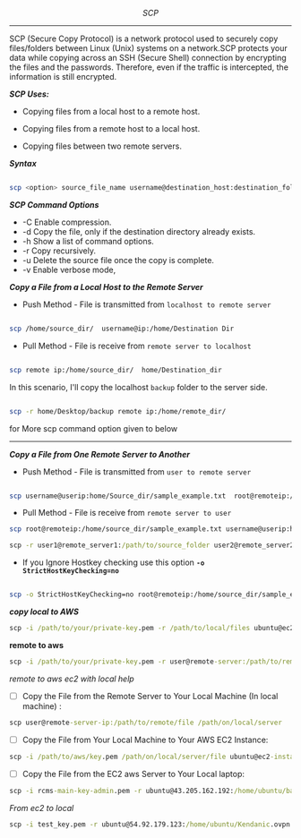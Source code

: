 $$SCP$$

---

SCP (Secure Copy Protocol) is a network protocol used to securely copy files/folders between Linux (Unix) systems on a network.SCP protects your data while copying across an SSH (Secure Shell) connection by encrypting the files and the passwords. 
Therefore, even if the traffic is intercepted, the information is still encrypted.


_**SCP Uses:**_


 * Copying files from a local host to a remote host.
 
 * Copying files from a remote host to a local host.
 
 * Copying files between two remote servers.


_**Syntax**_

```bash

scp <option> source_file_name username@destination_host:destination_folder

```

_**SCP Command Options**_

* -C	Enable compression.
* -d	Copy the file, only if the destination directory already exists.
* -h	Show a list of command options.
* -r	Copy recursively.
* -u	Delete the source file once the copy is complete.
* -v	Enable verbose mode,



_**Copy a File from a Local Host to the Remote Server**_

* Push Method - File is transmitted from `localhost to remote server` 

```bash 

scp /home/source_dir/  username@ip:/home/Destination Dir

```

* Pull Method - File is receive from `remote server to localhost`

```bash

scp remote ip:/home/source_dir/  home/Destination_dir 

```

In this scenario, I'll copy the localhost `backup` folder to the server side.

```bash

scp -r home/Desktop/backup remote ip:/home/remote_dir/

```

for More scp command option given to below

---

_**Copy a File from One Remote Server to Another**_


* Push Method - File is transmitted from `user to remote server` 
 
```bash

scp username@userip:home/Source_dir/sample_example.txt  root@remoteip:/home/Destination_dir/

```
* Pull Method - File is receive from `remote server to user`
 
```bash
scp root@remoteip:/home/source_dir/sample_example.txt username@userip:home/Destination_dir/
```
```cmd
scp -r user1@remote_server1:/path/to/source_folder user2@remote_server2:/path/to/destination_folder
```

* If you Ignore Hostkey checking use this option **`-o StrictHostKeyChecking=no`**

```bash

scp -o StrictHostKeyChecking=no root@remoteip:/home/source_dir/sample_example.txt username@userip:home/Destination_dir/

```

_**copy local to AWS**_

```cmd
scp -i /path/to/your/private-key.pem -r /path/to/local/files ubuntu@ec2-instance-public-ip:/path/on/ec2/instance
```

**remote to aws**

```cmd
scp -i /path/to/your/private-key.pem -r user@remote-server:/path/to/remote/files /path/on/ec2/instance
```

_remote to aws ec2 with local help_

- [ ] Copy the File from the Remote Server to Your Local Machine (In local machine) :

```cmd
scp user@remote-server-ip:/path/to/remote/file /path/on/local/server
```
- [ ] Copy the File from Your Local Machine to Your AWS EC2 Instance:

```cmd
scp -i /path/to/aws/key.pem /path/on/local/server/file ubuntu@ec2-instance-ip:/path/on/ec2/
```

- [ ] Copy the File from the EC2 aws Server to Your Local laptop:

```cmd
scp -i rcms-main-key-admin.pem -r ubuntu@43.205.162.192:/home/ubuntu/backup /home/ubuntu/
```
_From ec2 to local_
```cmd
scp -i test_key.pem -r ubuntu@54.92.179.123:/home/ubuntu/Kendanic.ovpn /home/mike/
```
